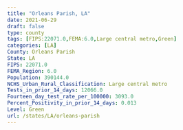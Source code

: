 ```yaml
---
title: "Orleans Parish, LA"
date: 2021-06-29
draft: false
type: county
tags: [FIPS:22071.0,FEMA:6.0,Large central metro,Green]
categories: [LA]
County: Orleans Parish
State: LA
FIPS: 22071.0
FEMA_Region: 6.0
Population: 390144.0
NCHS_Urban_Rural_Classification: Large central metro
Tests_in_prior_14_days: 12066.0
Fourteen_day_test_rate_per_100000: 3093.0
Percent_Positivity_in_prior_14_days: 0.013
Level: Green
url: /states/LA/orleans-parish
---
```



